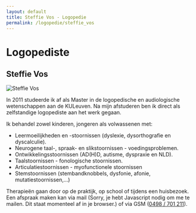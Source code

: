 ```yaml
---
layout: default
title: Steffie Vos - Logopedie 
permalink: /logopedie/steffie_vos
---
```

# Logopediste

## Steffie Vos

<picture class="portret">
	<source srcset="/img/Steffie_desktop_300x516.webp" media="(min-width: 769px)" type="image/webp">
	<source srcset="/img/Steffie_desktop_300x516.jpg" media="(min-width: 769px)">
	<source srcset="/img/Steffie_mobile_404x346.webp" type="image/webp">
	<img srcset="/img/Steffie_mobile_404x346.jpg" alt="Steffie Vos">
</picture>

In 2011 studeerde ik af als Master in de logopedische en audiologische wetenschappen aan de KULeuven. Na mijn afstuderen ben ik direct als zelfstandige logopediste aan het werk gegaan. 

Ik behandel zowel kinderen, jongeren als volwassenen met:
 
- Leermoeilijkheden en -stoornissen (dyslexie, dysorthografie en dyscalculie). 
- Neurogene taal-, spraak- en slikstoornissen - voedingsproblemen. 
- Ontwikkelingsstoornissen (AD(H)D, autisme, dyspraxie en NLD). 
- Taalstoornissen - fonologische stoornissen. 
- Articulatiestoornissen - myofunctionele stoornissen 
- Stemstoornissen (stembandknobbels, dysfonie, afonie, mutatiestoornissen,...) 

Therapieën gaan door op de praktijk, op school of tijdens een huisbezoek.  
Een afspraak maken kan via mail (<script type="text/javascript" language="javascript">
<!--
// Email obfuscator script 2.1 by Tim Williams, University of Arizona Random encryption key feature by Andrew Moulden, Site Engineering Ltd This code is freeware provided these four comment lines remain intact
// A wizard to generate this code is at http://www.jottings.com/obfuscator/
{ coded = "YG3LLJ3DfYBfqf@nfGjZJB.E3";key = "jok2xuGrKswMEZRnF31JTBDCqQfPAN95XdYcHm6SVWUtzpO8ybaLh4e7iIlv0g";shift=coded.length;link=""; for (i=0; i<coded.length; i++) {if (key.indexOf(coded.charAt(i))==-1) {ltr = coded.charAt(i);link += (ltr);} else {ltr = (key.indexOf(coded.charAt(i))-shift+key.length) % key.length;link += (key.charAt(ltr))}} document.write("<a href='mailto:"+link+"'>"+link+"</a>")}
//--></script><noscript>Sorry, je hebt Javascript nodig om me te mailen. Dit staat momenteel af in je browser.</noscript>) of via GSM (<a href="tel:+32498701211" itemprop="telephone">0498 / 701 211</a>).
